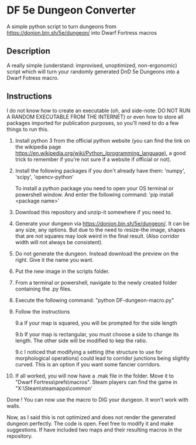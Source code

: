 # DF 5e Dungeon Converter
 A simple python script to turn dungeons from https://donjon.bin.sh/5e/dungeon/ into Dwarf Fortress macros

## Description
A really simple (understand: improvised, unoptimized, non-ergonomic) script which will turn your randomly generated DnD 5e Dungeons into a Dwarf Fotress macro.

## Instructions
I do not know how to create an executable (oh, and side-note: DO NOT RUN A RANDOM EXECUTABLE FROM THE INTERNET) or even how to store all packages imported for publication purposes, so you'll need to do a few things to run this.

1. Install python 3 from the official python website (you can find the link on the wikipedia page https://en.wikipedia.org/wiki/Python_(programming_language), a good trick to remember if you're not sure if a website if official or not).

2. Install the following packages if you don't already have them:
   'numpy',
   'scipy',
   'opencv-python'
   
   To install a python package you need to open your OS terminal or powershell window. And enter the following command: 'pip install \<package name\>'

3. Download this repository and unzip-it somewhere if you need to.

4. Generate your dungeon via https://donjon.bin.sh/5e/dungeon/. It can be any size, any options. But due to the need to resize-the image, shapes that are not squares may look weird in the final result. (Also corridor width will not always be consistent).

5. Do not generate the dungeon. Instead download the preview on the right. Give it the name you want.

6. Put the new image in the scripts folder.

7. From a terminal or powershell, navigate to the newly created folder containing the .py files.

8. Execute the following command: "python DF-dungeon-macro.py"

9. Follow the instructions

    9.a If your map is squared, you will be prompted for the side length
 
    9.b If your map is rectangular, you must choose a side to change its length. The other side will be modified to kep the ratio.
  
    9.c I noticed that modifying a setting (the structure to use for morphological operations) could lead to corridor junctions being slightly curved. This is an option if you want some fancier corridors.

10. If all worked, you will now have a .mak file in the folder. Move it to "Dwarf Fortress\prefs\macros". Steam players can find the game in "X:\Steam\steamapps\common\'

Done ! You can now use the macro to DIG your dungeon. It won't work with walls. 

Now, as I said this is not optimized and does not render the generated dungeon perfectly. The code is open. Feel free to modify it and make suggestions. If have included two maps and their resulting macros in the repository.

